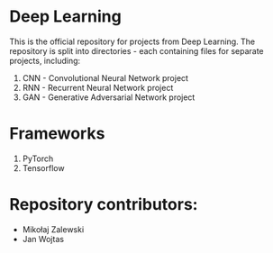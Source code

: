 # Deep Learning
This is the official repository for projects from Deep Learning. 
The repository is split into directories - each containing files for separate projects, including:
1. CNN - Convolutional Neural Network project
2. RNN - Recurrent Neural Network project
3. GAN - Generative Adversarial Network project

# Frameworks
1. PyTorch
2. Tensorflow

# Repository contributors:
- Mikołaj Zalewski
- Jan Wojtas
